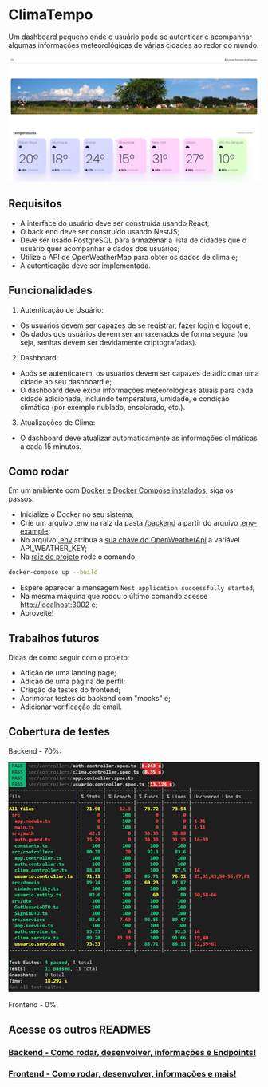 # ClimaTempo

Um dashboard pequeno onde o usuário pode se autenticar e acompanhar algumas informações meteorológicas de várias cidades ao redor do mundo.

![ClimaTempo](./climatempo.png)

## Requisitos

 - A interface do usuário deve ser construída usando React;
 - O back end deve ser construído usando NestJS;
 - Deve ser usado PostgreSQL para armazenar a lista de cidades que o usuário quer acompanhar e dados dos usuários;
 - Utilize a API de OpenWeatherMap para obter os dados de clima e;
 - A autenticação deve ser implementada.

## Funcionalidades

1. Autenticação de Usuário:
 - Os usuários devem ser capazes de se registrar, fazer login e logout e;
 - Os dados dos usuários devem ser armazenados de forma segura (ou seja, senhas devem ser devidamente criptografadas).
2. Dashboard:
 - Após se autenticarem, os usuários devem ser capazes de adicionar uma cidade ao seu dashboard e;
 - O dashboard deve exibir informações meteorológicas atuais para cada cidade adicionada, incluindo temperatura, umidade, e condição climática (por exemplo nublado, ensolarado, etc.).
3. Atualizações de Clima:
 - O dashboard deve atualizar automaticamente as informações climáticas a cada 15 minutos.

## Como rodar

Em um ambiente com [Docker e Docker Compose instalados](https://www.docker.com/), siga os passos:

 - Inicialize o Docker no seu sistema;
 - Crie um arquivo .env na raiz da pasta [/backend](./backend/) a partir do arquivo [.env-example](./backend/.env.example);
 - No arquivo [.env](./backend/.env) atribua a [sua chave do OpenWeatherApi](https://home.openweathermap.org/api_keys) a variável API_WEATHER_KEY;
 - Na [raiz do projeto](./) rode o comando:
 ```bash
 docker-compose up --build
 ```
 - Espere aparecer a mensagem `Nest application successfully started`;
 - Na mesma máquina que rodou o último comando acesse [http://localhost:3002](http://localhost:3002) e;
 - Aproveite!

## Trabalhos futuros

Dicas de como seguir com o projeto:

 - Adição de uma landing page;
 - Adição de uma página de perfil;
 - Criação de testes do frontend;
 - Aprimorar testes do backend com "mocks" e;
 - Adicionar verificação de email.

## Cobertura de testes

Backend - 70%:

![CoberturaTestesBackend](./testesbackend.png)

Frontend - 0%.

## Acesse os outros READMES

### [Backend - Como rodar, desenvolver, informações e Endpoints!](./backend/README.md)

### [Frontend - Como rodar, desenvolver, informações e mais!](./frontend/README.md)